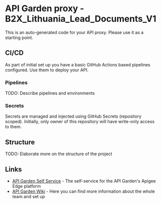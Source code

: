 # API Garden proxy - B2X_Lithuania_Lead_Documents_V1

This is an auto-generated code for your API proxy. Please use it as a starting point.

## CI/CD

As part of initial set up you have a basic GitHub Actions based pipelines configured. 
Use them to deploy your API.

### Pipelines
TODO: Describe pipelines and environments

### Secrets
Secrets are managed and injected using GitHub Secrets (repository scoped). Initially, only owner of this repository will have write-only access to them.

## Structure

TODO: Elaborate more on the structure of the project

## Links

* [API Garden Self Service](https://apigarden.telia.io/) - The self-service for the API Garden's Apigee Edge platform
* [API Garden Wiki](https://itwiki.atlassian.teliacompany.net/display/API/APIGarden+Home) - Here you can find more information about the whole team and set up
